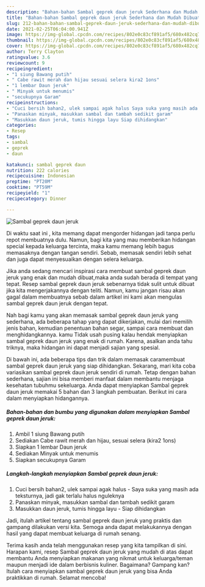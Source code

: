 ```yaml
---
description: "Bahan-bahan Sambal geprek daun jeruk Sederhana dan Mudah Dibuat"
title: "Bahan-bahan Sambal geprek daun jeruk Sederhana dan Mudah Dibuat"
slug: 212-bahan-bahan-sambal-geprek-daun-jeruk-sederhana-dan-mudah-dibuat
date: 2021-02-25T06:04:00.941Z
image: https://img-global.cpcdn.com/recipes/802e0c83cf891af5/680x482cq70/sambal-geprek-daun-jeruk-foto-resep-utama.jpg
thumbnail: https://img-global.cpcdn.com/recipes/802e0c83cf891af5/680x482cq70/sambal-geprek-daun-jeruk-foto-resep-utama.jpg
cover: https://img-global.cpcdn.com/recipes/802e0c83cf891af5/680x482cq70/sambal-geprek-daun-jeruk-foto-resep-utama.jpg
author: Terry Clayton
ratingvalue: 3.6
reviewcount: 9
recipeingredient:
- "1 siung Bawang putih"
- " Cabe rawit merah dan hijau sesuai selera kira2 1ons"
- "1 lembar Daun jeruk"
- " Minyak untuk menumis"
- "secukupnya Garam"
recipeinstructions:
- "Cuci bersih bahan2, ulek sampai agak halus Saya suka yang masih ada teksturnya, jadi gak terlalu halus nguleknya"
- "Panaskan minyak, masukkan sambal dan tambah sedikit garam"
- "Masukkan daun jeruk, tumis hingga layu Siap dihidangkan"
categories:
- Resep
tags:
- sambal
- geprek
- daun

katakunci: sambal geprek daun 
nutrition: 222 calories
recipecuisine: Indonesian
preptime: "PT20M"
cooktime: "PT59M"
recipeyield: "1"
recipecategory: Dinner

---
```



![Sambal geprek daun jeruk](https://img-global.cpcdn.com/recipes/802e0c83cf891af5/680x482cq70/sambal-geprek-daun-jeruk-foto-resep-utama.jpg)

Di waktu  saat ini , kita memang dapat mengorder hidangan jadi tanpa perlu repot membuatnya dulu. Namun, bagi kita yang mau memberikan hidangan special kepada keluarga tercinta, maka kamu memang lebih bagus memasaknya dengan tangan sendiri. Sebab, memasak sendiri lebih sehat dan juga dapat menyesuaikan dengan selera keluarga.

Jika anda sedang mencari inspirasi cara membuat sambal geprek daun jeruk yang enak dan mudah dibuat,maka anda sudah berada di tempat yang tepat. Resep sambal geprek daun jeruk  sebenarnya tidak sulit untuk dibuat jika kita mengerjakannya dengan teliti. Namun, kamu jangan risau akan gagal dalam membuatnya 
sebab dalam artikel ini kami akan mengulas sambal geprek daun jeruk dengan tepat.  



Nah bagi kamu yang akan memasak sambal geprek daun jeruk yang sederhana, ada beberapa tahap yang dapat dikerjakan, mulai dari memilih jenis bahan, kemudian penentuan bahan segar, sampai cara membuat dan menghidangkannya. kamu Tidak usah pusing kalau hendak menyiapkan sambal geprek daun jeruk yang enak di rumah. Karena, asalkan anda  tahu triknya, maka hidangan ini dapat menjadi sajian yang spesial.

Di bawah ini, ada beberapa tips dan trik dalam memasak caramembuat sambal geprek daun jeruk yang siap dihidangkan. Sekarang, mari kita coba variasikan sambal geprek daun jeruk sendiri di rumah. Tetap dengan bahan sederhana, sajian ini bisa memberi manfaat dalam membantu menjaga kesehatan tubuhmu sekeluarga. Anda dapat menyiapkan Sambal geprek daun jeruk memakai 5 bahan dan 3 langkah pembuatan. Berikut ini cara dalam menyiapkan hidangannya.

<!--inarticleads1-->

##### Bahan-bahan dan bumbu yang digunakan dalam menyiapkan Sambal geprek daun jeruk:

1. Ambil 1 siung Bawang putih
1. Sediakan  Cabe rawit merah dan hijau, sesuai selera (kira2 1ons)
1. Siapkan 1 lembar Daun jeruk
1. Sediakan  Minyak untuk menumis
1. Siapkan secukupnya Garam




<!--inarticleads2-->

##### Langkah-langkah menyiapkan Sambal geprek daun jeruk:

1. Cuci bersih bahan2, ulek sampai agak halus - Saya suka yang masih ada teksturnya, jadi gak terlalu halus nguleknya
1. Panaskan minyak, masukkan sambal dan tambah sedikit garam
1. Masukkan daun jeruk, tumis hingga layu - Siap dihidangkan




Jadi, itulah artikel tentang  sambal geprek daun jeruk  yang praktis dan gampang dilakukan versi kita. Semoga anda dapat melakukannya dengan hasil yang dapat membuat keluarga di rumah senang. 

Terima kasih anda telah menggunakan resep yang kita tampilkan di sini. Harapan kami, resep  Sambal geprek daun jeruk yang mudah di atas dapat membantu Anda menyiapkan makanan yang nikmat untuk keluarga/teman maupun menjadi ide dalam berbisnis kuliner. Bagaimana? Gampang kan? Itulah cara menyiapkan sambal geprek daun jeruk yang bisa Anda praktikkan di rumah. Selamat mencoba!

